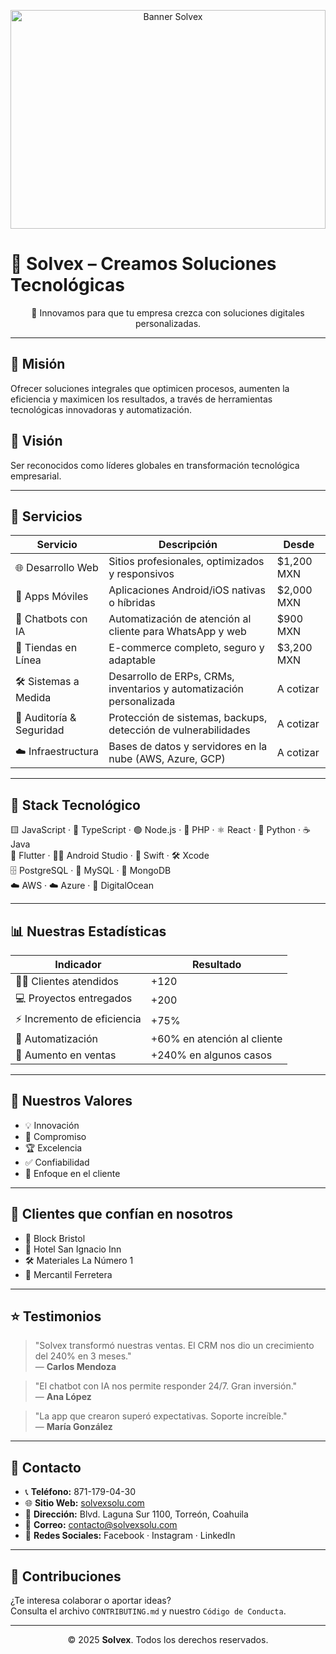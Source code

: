 <p align="center">
  <a href="https://res.cloudinary.com/ddy9zirpm/video/upload/v1751040232/45963-447087626_bwps3h.mp4" target="_blank">
    <img src="https://res.cloudinary.com/ddy9zirpm/image/upload/v1750448489/LogoSolvex_wsvusu.jpg" alt="Banner Solvex" style="width:100%; max-height:350px; object-fit:cover;">
  </a>
</p>

# 🧠 Solvex – Creamos Soluciones Tecnológicas

<p align="center">
🚀 Innovamos para que tu empresa crezca con soluciones digitales personalizadas.
</p>

---

## 🎯 Misión

Ofrecer soluciones integrales que optimicen procesos, aumenten la eficiencia y maximicen los resultados, a través de herramientas tecnológicas innovadoras y automatización.

## 🌟 Visión

Ser reconocidos como líderes globales en transformación tecnológica empresarial.

---

## 💼 Servicios

| Servicio                 | Descripción                                                                 | Desde         |
|--------------------------|-----------------------------------------------------------------------------|---------------|
| 🌐 Desarrollo Web        | Sitios profesionales, optimizados y responsivos                             | $1,200 MXN    |
| 📱 Apps Móviles          | Aplicaciones Android/iOS nativas o híbridas                                 | $2,000 MXN    |
| 🤖 Chatbots con IA       | Automatización de atención al cliente para WhatsApp y web                   | $900 MXN      |
| 🛒 Tiendas en Línea      | E-commerce completo, seguro y adaptable                                     | $3,200 MXN    |
| 🛠 Sistemas a Medida     | Desarrollo de ERPs, CRMs, inventarios y automatización personalizada        | A cotizar     |
| 🔐 Auditoría & Seguridad | Protección de sistemas, backups, detección de vulnerabilidades              | A cotizar     |
| ☁️ Infraestructura       | Bases de datos y servidores en la nube (AWS, Azure, GCP)                    | A cotizar     |

---

## 🧰 Stack Tecnológico

<p align="center">
  
🟨 JavaScript · 🔵 TypeScript · 🟢 Node.js · 🐘 PHP · ⚛️ React · 🐍 Python · ☕ Java  
📱 Flutter · 🧑‍💻 Android Studio · 🍎 Swift · 🛠️ Xcode  
🗄️ PostgreSQL · 🐬 MySQL · 🍃 MongoDB  
☁️ AWS · ☁️ Azure · 🌊 DigitalOcean

</p>

---

## 📊 Nuestras Estadísticas

| Indicador                   | Resultado               |
|----------------------------|-------------------------|
| 🧑‍💼 Clientes atendidos     | +120                    |
| 💻 Proyectos entregados     | +200                    |
| ⚡ Incremento de eficiencia | +75%                    |
| 🧠 Automatización           | +60% en atención al cliente |
| 🚀 Aumento en ventas        | +240% en algunos casos  |

---

## 💎 Nuestros Valores

- 💡 Innovación  
- 🤝 Compromiso  
- 🏆 Excelencia  
- ✅ Confiabilidad  
- 👥 Enfoque en el cliente

---

## 👥 Clientes que confían en nosotros

- 🧱 Block Bristol  
- 🏨 Hotel San Ignacio Inn  
- 🛠 Materiales La Número 1  
- 🔧 Mercantil Ferretera

---

## ⭐ Testimonios

> "Solvex transformó nuestras ventas. El CRM nos dio un crecimiento del 240% en 3 meses."  
> — **Carlos Mendoza**

> "El chatbot con IA nos permite responder 24/7. Gran inversión."  
> — **Ana López**

> "La app que crearon superó expectativas. Soporte increíble."  
> — **María González**

---

## 📍 Contacto

- 📞 **Teléfono:** 871-179-04-30  
- 🌐 **Sitio Web:** [solvexsolu.com](https://solvexsolu.com)  
- 📍 **Dirección:** Blvd. Laguna Sur 1100, Torreón, Coahuila  
- 📧 **Correo:** contacto@solvexsolu.com  
- 📱 **Redes Sociales:** Facebook · Instagram · LinkedIn

---

## 🤝 Contribuciones

¿Te interesa colaborar o aportar ideas?  
Consulta el archivo `CONTRIBUTING.md` y nuestro `Código de Conducta`.

---

<p align="center">
  © 2025 <strong>Solvex</strong>. Todos los derechos reservados.
</p>
